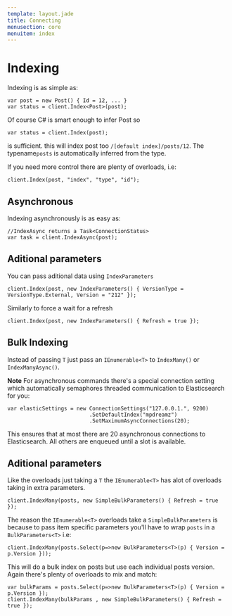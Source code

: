 ```yaml
---
template: layout.jade
title: Connecting
menusection: core
menuitem: index
---
```



# Indexing

Indexing is as simple as:

	var post = new Post() { Id = 12, ... }
	var status = client.Index<Post>(post);

Of course C# is smart enough to infer Post so

	var status = client.Index(post);

is sufficient. this will index post too `/[default index]/posts/12`. The typename`posts` is automatically inferred from the type.

If you need more control there are plenty of overloads, i.e:

	client.Index(post, "index", "type", "id");

## Asynchronous

Indexing asynchronously is as easy as:

	//IndexAsync returns a Task<ConnectionStatus>
	var task = client.IndexAsync(post);


## Aditional parameters

You can pass aditional data using `IndexParameters`

	client.Index(post, new IndexParameters() { VersionType = VersionType.External, Version = "212" });

Similarly to force a wait for a refresh 

	client.Index(post, new IndexParameters() { Refresh = true });

## Bulk Indexing

Instead of passing `T` just pass an `IEnumerable<T>` to `IndexMany()` or `IndexManyAsync()`.

**Note**
For asynchronous commands there's a special connection setting which automatically semaphores threaded communication
to Elasticsearch for you:

	var elasticSettings = new ConnectionSettings("127.0.0.1.", 9200)
							  .SetDefaultIndex("mpdreamz")
							  .SetMaximumAsyncConnections(20);

This ensures that at most there are 20 asynchronous connections to Elasticsearch. All others are enqueued until a slot is 
available.

## Aditional parameters
Like the overloads just taking a `T` the `IEnumerable<T>` has alot of overloads taking in extra parameters. 

	client.IndexMany(posts, new SimpleBulkParameters() { Refresh = true });

The reason the `IEnumerable<T>` overloads take a `SimpleBulkParameters` is because to pass item specific parameters you'll have to wrap `posts` in a `BulkParameters<T>` i.e:

	client.IndexMany(posts.Select(p=>new BulkParameters<T>(p) { Version = p.Version }));

This will do a bulk index on posts but use each individual posts version. Again there's plenty of overloads to mix and match:

	var bulkParams = posts.Select(p=>new BulkParameters<T>(p) { Version = p.Version });
	client.IndexMany(bulkParams , new SimpleBulkParameters() { Refresh = true });


 

